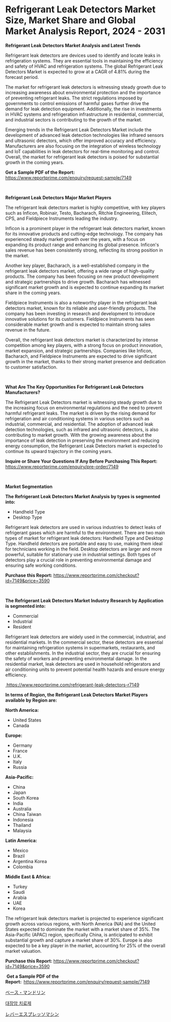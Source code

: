 <p><h1>Refrigerant Leak Detectors Market Size, Market Share and Global Market Analysis Report, 2024 - 2031</h1></p><p><strong>Refrigerant Leak Detectors Market Analysis and Latest Trends</strong></p>
<p><p>Refrigerant leak detectors are devices used to identify and locate leaks in refrigeration systems. They are essential tools in maintaining the efficiency and safety of HVAC and refrigeration systems. The global Refrigerant Leak Detectors Market is expected to grow at a CAGR of 4.81% during the forecast period.</p><p>The market for refrigerant leak detectors is witnessing steady growth due to increasing awareness about environmental protection and the importance of preventing refrigerant leaks. The strict regulations imposed by governments to control emissions of harmful gases further drive the demand for leak detection equipment. Additionally, the rise in investments in HVAC systems and refrigeration infrastructure in residential, commercial, and industrial sectors is contributing to the growth of the market.</p><p>Emerging trends in the Refrigerant Leak Detectors Market include the development of advanced leak detection technologies like infrared sensors and ultrasonic detectors, which offer improved accuracy and efficiency. Manufacturers are also focusing on the integration of wireless technology and IoT capabilities in leak detectors for real-time monitoring and control. Overall, the market for refrigerant leak detectors is poised for substantial growth in the coming years.</p></p>
<p><strong>Get a Sample PDF of the Report:&nbsp;</strong> <a href="https://www.reportprime.com/enquiry/request-sample/7149">https://www.reportprime.com/enquiry/request-sample/7149</a></p>
<p>&nbsp;</p>
<p><strong>Refrigerant Leak Detectors Major Market Players</strong></p>
<p><p>The refrigerant leak detectors market is highly competitive, with key players such as Inficon, Robinair, Testo, Bacharach, Ritchie Engineering, Elitech, CPS, and Fieldpiece Instruments leading the industry. </p><p>Inficon is a prominent player in the refrigerant leak detectors market, known for its innovative products and cutting-edge technology. The company has experienced steady market growth over the years, with a focus on expanding its product range and enhancing its global presence. Inficon's sales revenue has been consistently strong, reflecting its strong position in the market.</p><p>Another key player, Bacharach, is a well-established company in the refrigerant leak detectors market, offering a wide range of high-quality products. The company has been focusing on new product development and strategic partnerships to drive growth. Bacharach has witnessed significant market growth and is expected to continue expanding its market share in the coming years.</p><p>Fieldpiece Instruments is also a noteworthy player in the refrigerant leak detectors market, known for its reliable and user-friendly products. The company has been investing in research and development to introduce innovative solutions for its customers. Fieldpiece Instruments has seen considerable market growth and is expected to maintain strong sales revenue in the future.</p><p>Overall, the refrigerant leak detectors market is characterized by intense competition among key players, with a strong focus on product innovation, market expansion, and strategic partnerships. Companies like Inficon, Bacharach, and Fieldpiece Instruments are expected to drive significant growth in the market, thanks to their strong market presence and dedication to customer satisfaction.</p></p>
<p>&nbsp;</p>
<p><strong>What Are The Key Opportunities For Refrigerant Leak Detectors Manufacturers?</strong></p>
<p><p>The Refrigerant Leak Detectors market is witnessing steady growth due to the increasing focus on environmental regulations and the need to prevent harmful refrigerant leaks. The market is driven by the rising demand for refrigeration and air conditioning systems in various sectors such as industrial, commercial, and residential. The adoption of advanced leak detection technologies, such as infrared and ultrasonic detectors, is also contributing to market growth. With the growing awareness about the importance of leak detection in preserving the environment and reducing energy consumption, the Refrigerant Leak Detectors market is expected to continue its upward trajectory in the coming years.</p></p>
<p><strong>Inquire or Share Your Questions If Any Before Purchasing This Report:</strong> <a href="https://www.reportprime.com/enquiry/pre-order/7149">https://www.reportprime.com/enquiry/pre-order/7149</a></p>
<p>&nbsp;</p>
<p><strong>Market Segmentation</strong></p>
<p><strong>The Refrigerant Leak Detectors Market Analysis by types is segmented into:</strong></p>
<p><ul><li>Handheld Type</li><li>Desktop Type</li></ul></p>
<p><p>Refrigerant leak detectors are used in various industries to detect leaks of refrigerant gases which are harmful to the environment. There are two main types of market for refrigerant leak detectors: Handheld Type and Desktop Type. Handheld detectors are portable and easy to use, making them ideal for technicians working in the field. Desktop detectors are larger and more powerful, suitable for stationary use in industrial settings. Both types of detectors play a crucial role in preventing environmental damage and ensuring safe working conditions.</p></p>
<p><strong>Purchase this Report:&nbsp;</strong><a href="https://www.reportprime.com/checkout?id=7149&price=3590">https://www.reportprime.com/checkout?id=7149&price=3590</a></p>
<p>&nbsp;</p>
<p><strong>The Refrigerant Leak Detectors Market Industry Research by Application is segmented into:</strong></p>
<p><ul><li>Commercial</li><li>Industrial</li><li>Resident</li></ul></p>
<p><p>Refrigerant leak detectors are widely used in the commercial, industrial, and residential markets. In the commercial sector, these detectors are essential for maintaining refrigeration systems in supermarkets, restaurants, and other establishments. In the industrial sector, they are crucial for ensuring the safety of workers and preventing environmental damage. In the residential market, leak detectors are used in household refrigerators and air conditioning units to prevent potential health hazards and ensure energy efficiency.</p></p>
<p><a href="https://www.reportprime.com/refrigerant-leak-detectors-r7149">&nbsp;https://www.reportprime.com/refrigerant-leak-detectors-r7149</a></p>
<p><strong>In terms of Region, the Refrigerant Leak Detectors Market Players available by Region are:</strong></p>
<p>
    <p> <strong> North America: </strong>
        <ul>
            <li>United States</li>
            <li>Canada</li>
        </ul>
        </p> 
    <p> <strong> Europe: </strong>
        <ul>
            <li>Germany</li>
            <li>France</li>
            <li>U.K.</li>
            <li>Italy</li>
            <li>Russia</li>
        </ul>
        </p> 
    <p> <strong> Asia-Pacific: </strong>
        <ul>
            <li>China</li>
            <li>Japan</li>
            <li>South Korea</li>
            <li>India</li>
            <li>Australia</li>
            <li>China Taiwan</li>
            <li>Indonesia</li>
            <li>Thailand</li>
            <li>Malaysia</li>
        </ul>
        </p> 
    <p> <strong> Latin America: </strong>
        <ul>
            <li>Mexico</li>
            <li>Brazil</li>
            <li>Argentina Korea</li>
            <li>Colombia</li>
        </ul>
        </p> 
    <p> <strong> Middle East & Africa: </strong>
        <ul>
            <li>Turkey</li>
            <li>Saudi</li>
            <li>Arabia</li>
            <li>UAE</li>
            <li>Korea</li>
        </ul>
    </p>
    </p>
<p><p>The refrigerant leak detectors market is projected to experience significant growth across various regions, with North America (NA) and the United States expected to dominate the market with a market share of 35%. The Asia-Pacific (APAC) region, specifically China, is anticipated to exhibit substantial growth and capture a market share of 30%. Europe is also expected to be a key player in the market, accounting for 25% of the overall market valuation.</p></p>
<p><strong>Purchase this Report: </strong><a href="https://www.reportprime.com/checkout?id=7149&price=3590">https://www.reportprime.com/checkout?id=7149&price=3590</a></p>
<p>&nbsp;<strong>Get a Sample PDF of the Report:&nbsp;&nbsp;</strong><a href="https://www.reportprime.com/enquiry/request-sample/7149">https://www.reportprime.com/enquiry/request-sample/7149</a></p>
<p><strong></strong></p>
<p><p><a href="https://github.com/Calvi3ynJerde867/Market-Research-Report-List-1/blob/main/463734421192.md">ベース・マンドリン</a></p><p><a href="https://github.com/RichardLueilwitz787/Market-Research-Report-List-1/blob/main/442904019743.md">대장암 치료제</a></p><p><a href="https://github.com/JacksonWiza1924/Market-Research-Report-List-1/blob/main/319804321193.md">レバーエスプレッソマシン</a></p></p>